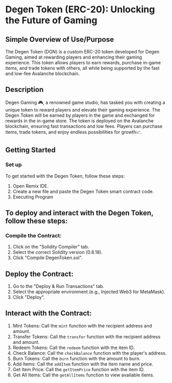 # Degen Token (ERC-20): Unlocking the Future of Gaming
## Simple Overview of Use/Purpose
The Degen Token (DGN) is a custom ERC-20 token developed for Degen Gaming, aimed at rewarding players and enhancing their gaming experience. This token allows players to earn rewards, purchase in-game items, and trade tokens with others, all while being supported by the fast and low-fee Avalanche blockchain.

## Description
Degen Gaming 🎮, a renowned game studio, has tasked you with creating a unique token to reward players and elevate their gaming experience. The Degen Token will be earned by players in the game and exchanged for rewards in the in-game store. The token is deployed on the Avalanche blockchain, ensuring fast transactions and low fees. Players can purchase items, trade tokens, and enjoy endless possibilities for growth📈.

## Getting Started
### Set up
To get started with the Degen Token, follow these steps:

1. Open Remix IDE.
2. Create a new file and paste the Degen Token smart contract code.
3. Executing Program

## To deploy and interact with the Degen Token, follow these steps:

### Compile the Contract:

1. Click on the "Solidity Compiler" tab.
2. Select the correct Solidity version (0.8.18).
3. Click "Compile DegenToken.sol".

## Deploy the Contract:

1. Go to the "Deploy & Run Transactions" tab.
2. Select the appropriate environment (e.g., Injected Web3 for MetaMask).
3. Click "Deploy".
   
## Interact with the Contract:

1. Mint Tokens: Call the `mint` function with the recipient address and amount.
2. Transfer Tokens: Call the `transfer` function with the recipient address and amount.
3. Redeem Tokens: Call the `redeem` function with the item ID.
4. Check Balance: Call the `checkBalance` function with the player's address.
5. Burn Tokens: Call the `burn` function with the amount to burn.
6. Add Items: Call the `addItem` function with the item name and price.
7. Get Item Price: Call the `getItemPrice` function with the item ID.
8. Get All Items: Call the `getAllItems` function to view available items.
